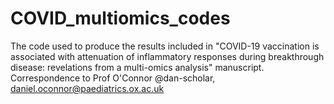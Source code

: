 # COVID_multiomics_codes
The code used to produce the results included in "COVID-19 vaccination is associated with attenuation of inflammatory responses during breakthrough disease: revelations from a multi-omics analysis" manuscript.
Correspondence to Prof O'Connor @dan-scholar, daniel.oconnor@paediatrics.ox.ac.uk
